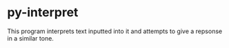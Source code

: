 # py-interpret
This program interprets text inputted into it and attempts to give a repsonse in a similar tone.
